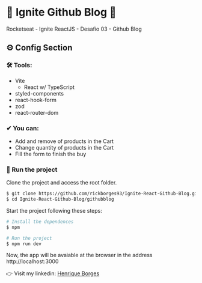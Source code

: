  # 🚀 Ignite Github Blog 🚀 

Rocketseat - Ignite ReactJS - Desafio 03 - Github Blog

## ⚙ Config Section

 ### 🛠 Tools:
   - Vite
     - React w/ TypeScript
   - styled-components
   - react-hook-form
   - zod
   - react-router-dom
 
### ✔ You can:
  - Add and remove of products in the Cart
  - Change quantity of products in the Cart
  - Fill the form to finish the buy

### 🚀 Run the project

Clone the project and access the root folder.

```bash
$ git clone https://github.com/rickborges93/Ignite-React-Github-Blog.git
$ cd Ignite-React-Github-Blog/githubblog
```
Start the project following these steps:
```bash
# Install the dependences
$ npm

# Run the project
$ npm run dev
```
Now, the app will be avaiable at the browser in the address http://localhost:3000

👉 Visit my linkedin: [Henrique Borges](https://www.linkedin.com/in/henrique-samensari-borges-6aa553174/) 


